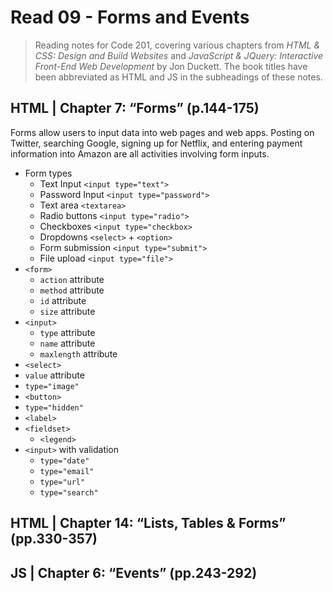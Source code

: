 # Read 09 - Forms and Events

>Reading notes for Code 201, covering various chapters from *HTML & CSS: Design and Build Websites* and *JavaScript & JQuery: Interactive Front-End Web Development* by Jon Duckett. The book titles have been abbreviated as HTML and JS in the subheadings of these notes.

## HTML | Chapter 7: “Forms” (p.144-175)

Forms allow users to input data into web pages and web apps. Posting on Twitter, searching Google, signing up for Netflix, and entering payment information into Amazon are all activities involving form inputs.

- Form types
  - Text Input `<input type="text">`
  - Password Input `<input type="password">`
  - Text area `<textarea>`
  - Radio buttons `<input type="radio">`
  - Checkboxes `<input type="checkbox>`
  - Dropdowns `<select>` + `<option>`
  - Form submission `<input type="submit">`
  - File upload `<input type="file">`
- `<form>`
  - `action` attribute
  - `method` attribute
  - `id` attribute
  - `size` attribute
- `<input>`
  - `type` attribute
  - `name` attribute
  - `maxlength` attribute
- `<select>`
- `value` attribute
- `type="image"`
- `<button>`
- `type="hidden"`
- `<label>`
- `<fieldset>`
  - `<legend>`
- `<input>` with validation
  - `type="date"`
  - `type="email"`
  - `type="url"`
  - `type="search"`

## HTML | Chapter 14: “Lists, Tables & Forms” (pp.330-357)


## JS | Chapter 6: “Events” (pp.243-292)
